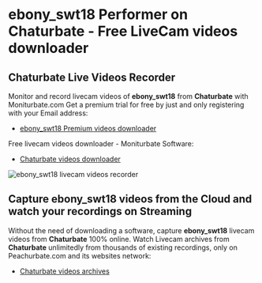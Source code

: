# ebony_swt18 Performer on Chaturbate - Free LiveCam videos downloader

## Chaturbate Live Videos Recorder

Monitor and record livecam videos of **ebony_swt18** from **Chaturbate** with Moniturbate.com
Get a premium trial for free by just and only registering with your Email address:
* [ebony_swt18 Premium videos downloader](https://moniturbate.com/request-demo-licence-key.html)

Free livecam videos downloader - Moniturbate Software:
* [Chaturbate videos downloader](https://moniturbate.com/moniturbate-download-software.html)

![ebony_swt18 livecam videos recorder](https://peachurnet.com/templates/moniturbate-software.png)


## Capture ebony_swt18 videos from the Cloud and watch your recordings on Streaming

Without the need of downloading a software, capture **ebony_swt18** livecam videos from **Chaturbate** 100% online.
Watch Livecam archives from **Chaturbate** unlimitedly from thousands of existing recordings, only on Peachurbate.com and its websites network:
* [Chaturbate videos archives](https://peachurnet.com/)